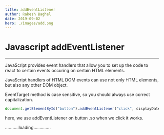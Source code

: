 ```yaml
---
title: addEventListener
author: Rakesh Baghel
date: 2019-09-02
hero: ./images/add.png
---
```



# Javascript addEventListener

***
JavaScript provides event handlers that allow you to set up the code to react to certain events occuring on certain HTML elements.

JavaScript handlers of HTML DOM events can use not only HTML elements, but also any other DOM object.

EventTarget method is case sensitive, so you should always use correct capitalization.

```javascript
document.getElementById("button").addEventListener("click", displayDate);
```
here, we use addEventListener on button .so when we click it works.

...........loading..............